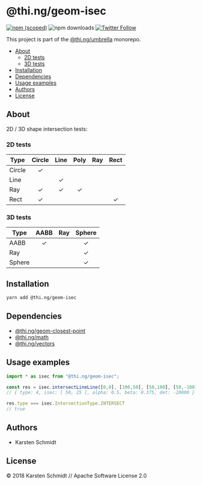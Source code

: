 # @thi.ng/geom-isec

[![npm (scoped)](https://img.shields.io/npm/v/@thi.ng/geom-isec.svg)](https://www.npmjs.com/package/@thi.ng/geom-isec)
![npm downloads](https://img.shields.io/npm/dm/@thi.ng/geom-isec.svg)
[![Twitter Follow](https://img.shields.io/twitter/follow/thing_umbrella.svg?style=flat-square&label=twitter)](https://twitter.com/thing_umbrella)

This project is part of the
[@thi.ng/umbrella](https://github.com/thi-ng/umbrella/) monorepo.

<!-- TOC depthFrom:2 depthTo:3 -->

- [About](#about)
    - [2D tests](#2d-tests)
    - [3D tests](#3d-tests)
- [Installation](#installation)
- [Dependencies](#dependencies)
- [Usage examples](#usage-examples)
- [Authors](#authors)
- [License](#license)

<!-- /TOC -->

## About

2D / 3D shape intersection tests:

### 2D tests

| Type   | Circle | Line | Poly | Ray | Rect |
|--------|:------:|:----:|:----:|:---:|:----:|
| Circle |   ✓    |      |      |     |      |
| Line   |        |  ✓   |      |     |      |
| Ray    |   ✓    |  ✓   |  ✓   |     |      |
| Rect   |   ✓    |      |      |     |  ✓   |

### 3D tests

| Type   | AABB | Ray | Sphere |
|--------|:----:|:---:|:------:|
| AABB   |  ✓   |     |   ✓    |
| Ray    |      |     |   ✓    |
| Sphere |      |     |   ✓    |

## Installation

```bash
yarn add @thi.ng/geom-isec
```

## Dependencies

- [@thi.ng/geom-closest-point](https://github.com/thi-ng/umbrella/tree/master/packages/geom-closest-point)
- [@thi.ng/math](https://github.com/thi-ng/umbrella/tree/master/packages/math)
- [@thi.ng/vectors](https://github.com/thi-ng/umbrella/tree/master/packages/vectors)

## Usage examples

```ts
import * as isec from "@thi.ng/geom-isec";

const res = isec.intersectLineLine([0,0], [100,50], [50,100], [50,-100]);
// { type: 4, isec: [ 50, 25 ], alpha: 0.5, beta: 0.375, det: -20000 }

res.type === isec.IntersectionType.INTERSECT
// true
```

## Authors

- Karsten Schmidt

## License

&copy; 2018 Karsten Schmidt // Apache Software License 2.0

